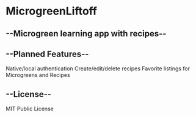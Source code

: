 # MicrogreenLiftoff
--Microgreen learning app with recipes--
-------------------------------------

--Planned Features--
---------------------------------------
Native/local authentication
Create/edit/delete recipes
Favorite listings for Microgreens and Recipes

--License--
-----------------------------------------
MIT Public License 